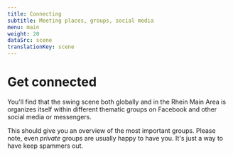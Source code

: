 ```yaml
---
title: Connecting
subtitle: Meeting places, groups, social media
menu: main
weight: 20
dataSrc: scene
translationKey: scene
---
```


# Get connected

You'll find that the swing scene both globally and in the Rhein Main Area is organizes itself within different thematic groups on Facebook and other social media or messengers.

This should give you an overview of the most important groups. Please note, even *private* groups are usually happy to have you. It's just a way to have keep spammers out.